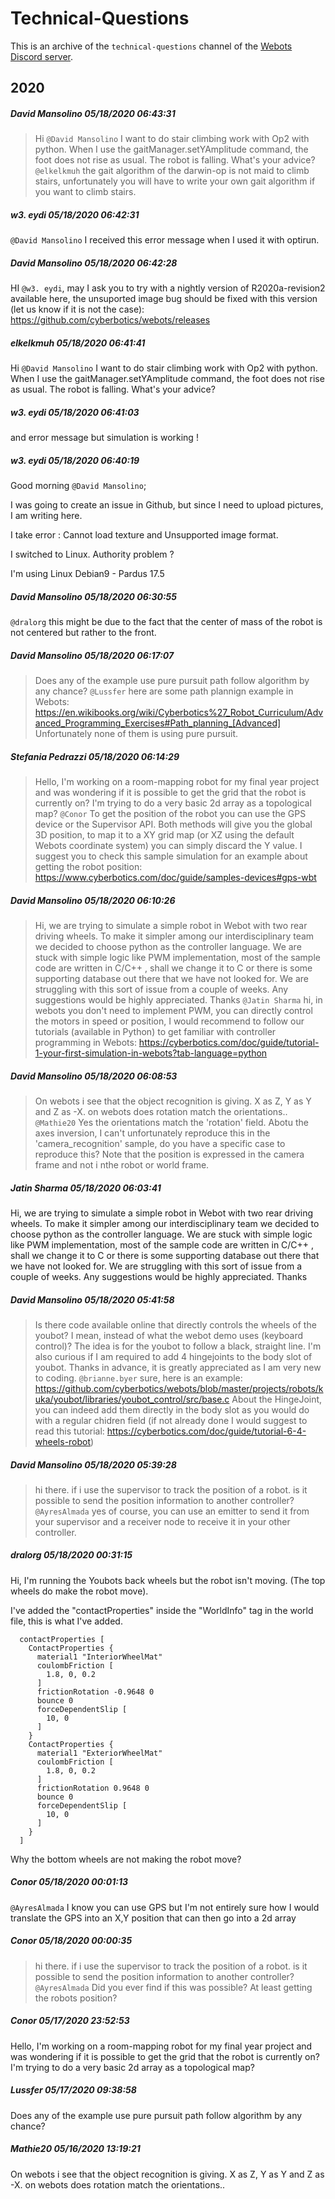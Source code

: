 # Technical-Questions

This is an archive of the `technical-questions` channel of the [Webots Discord server](https://discordapp.com/invite/nTWbN9m).

## 2020

##### David Mansolino 05/18/2020 06:43:31
> Hi `@David Mansolino` I want to do stair climbing work with Op2 with python. When I use the    gaitManager.setYAmplitude  command, the foot does not rise as usual.  The robot is falling.  What's your advice?
`@elkelkmuh` the gait algorithm of the darwin-op is not maid to climb stairs, unfortunately you will have to write your own gait algorithm if you want to climb stairs.

##### w3. eydi 05/18/2020 06:42:31
`@David Mansolino`  I received this error message when I used it with optirun.

##### David Mansolino 05/18/2020 06:42:28
HI `@w3. eydi`, may I ask you to try with a nightly version of R2020a-revision2 available here, the unsuported image bug should be fixed with this version (let us know if it is not the case): https://github.com/cyberbotics/webots/releases

##### elkelkmuh 05/18/2020 06:41:41
Hi `@David Mansolino` I want to do stair climbing work with Op2 with python. When I use the    gaitManager.setYAmplitude  command, the foot does not rise as usual.  The robot is falling.  What's your advice?

##### w3. eydi 05/18/2020 06:41:03
and error message but simulation is working !

##### w3. eydi 05/18/2020 06:40:19
Good morning `@David Mansolino`;

I was going to create an issue in Github, but since I need to upload pictures, I am writing here.

I take error : Cannot load texture and Unsupported image format.

I switched to Linux. Authority problem ?

I'm using Linux Debian9 - Pardus 17.5

##### David Mansolino 05/18/2020 06:30:55
`@dralorg` this might be due to the fact that the center of mass of the robot is not centered but rather to the front.

##### David Mansolino 05/18/2020 06:17:07
> Does any of the example use pure pursuit path follow algorithm by any chance?
`@Lussfer` here are some path plannign example in Webots: https://en.wikibooks.org/wiki/Cyberbotics%27_Robot_Curriculum/Advanced_Programming_Exercises#Path_planning_[Advanced]
Unfortunately none of them is using pure pursuit.

##### Stefania Pedrazzi 05/18/2020 06:14:29
> Hello, I'm working on a room-mapping robot for my final year project and was wondering if it is possible to get the grid that the robot is currently on? I'm trying to do a very basic 2d array as a topological map?
`@Conor` To get the position  of the robot you can use the GPS device or the Supervisor API. Both methods will give you the global 3D position, to map it to a XY grid map (or XZ using the default Webots coordinate system) you can simply discard the Y value.  I suggest you to check this sample simulation for an example about getting the robot position: https://www.cyberbotics.com/doc/guide/samples-devices#gps-wbt

##### David Mansolino 05/18/2020 06:10:26
> Hi, we are trying to simulate a simple robot in Webot with two rear driving wheels. To make it simpler among our interdisciplinary team we decided to choose python as the controller language. We are stuck with simple logic like PWM implementation, most of the sample code are written in C/C++ , shall we change it to C or there is some supporting database out there that we have not looked for. We are struggling with this sort of issue from a couple of weeks. Any suggestions would be highly appreciated. Thanks
`@Jatin Sharma` hi, in webots you don't need to implement PWM, you can directly control the motors in speed or position, I would recommend to follow our tutorials (available in Python) to get familiar with controller programming in Webots: https://cyberbotics.com/doc/guide/tutorial-1-your-first-simulation-in-webots?tab-language=python

##### David Mansolino 05/18/2020 06:08:53
> On webots i see that the object recognition is giving. X as Z, Y as Y and Z as -X. on webots does rotation match the orientations..
`@Mathie20` Yes the orientations match the 'rotation' field.
Abotu the axes inversion, I can't unfortunately reproduce this in the 'camera_recognition' sample, do you have a specific case to reproduce this? Note that the position is expressed in the camera frame and not i nthe robot or world frame.

##### Jatin Sharma 05/18/2020 06:03:41
Hi, we are trying to simulate a simple robot in Webot with two rear driving wheels. To make it simpler among our interdisciplinary team we decided to choose python as the controller language. We are stuck with simple logic like PWM implementation, most of the sample code are written in C/C++ , shall we change it to C or there is some supporting database out there that we have not looked for. We are struggling with this sort of issue from a couple of weeks. Any suggestions would be highly appreciated. Thanks

##### David Mansolino 05/18/2020 05:41:58
> Is there code available online that directly controls the wheels of the youbot? I mean, instead of what the webot demo uses (keyboard control)? The idea is for the youbot to follow a black, straight line. I'm also curious if I am required to add 4 hingejoints to the body slot of youbot. Thanks in advance, it is greatly appreciated as I am very new to coding.
`@brianne.byer` sure, here is an example: https://github.com/cyberbotics/webots/blob/master/projects/robots/kuka/youbot/libraries/youbot_control/src/base.c
About the HingeJoint, you can indeed add them directly in the body slot as you would do with a regular chidren field (if not already done I would suggest to read this tutorial: https://cyberbotics.com/doc/guide/tutorial-6-4-wheels-robot)

##### David Mansolino 05/18/2020 05:39:28
> hi there. if i use the supervisor to track the position of a robot. is it possible to send the position information to another controller?
`@AyresAlmada` yes of course, you can use an emitter to send it from your supervisor and a receiver node to receive it in your other controller.

##### dralorg 05/18/2020 00:31:15
Hi, I'm running the Youbots back wheels but the robot isn't moving. (The top wheels do make the robot move).

I've added the "contactProperties" inside the "WorldInfo" tag in the world file, this is what I've added.

```
  contactProperties [
    ContactProperties {
      material1 "InteriorWheelMat"
      coulombFriction [
        1.8, 0, 0.2
      ]
      frictionRotation -0.9648 0
      bounce 0
      forceDependentSlip [
        10, 0
      ]
    }
    ContactProperties {
      material1 "ExteriorWheelMat"
      coulombFriction [
        1.8, 0, 0.2
      ]
      frictionRotation 0.9648 0
      bounce 0
      forceDependentSlip [
        10, 0
      ]
    }
  ]
```

Why the bottom wheels are not making the robot move?

##### Conor 05/18/2020 00:01:13
`@AyresAlmada` I know you can use GPS but I'm not entirely sure how I would translate the GPS into an X,Y position that can then go into a 2d array

##### Conor 05/18/2020 00:00:35
> hi there. if i use the supervisor to track the position of a robot. is it possible to send the position information to another controller?
`@AyresAlmada` Did you ever find if this was possible? At least getting the robots position?

##### Conor 05/17/2020 23:52:53
Hello, I'm working on a room-mapping robot for my final year project and was wondering if it is possible to get the grid that the robot is currently on? I'm trying to do a very basic 2d array as a topological map?

##### Lussfer 05/17/2020 09:38:58
Does any of the example use pure pursuit path follow algorithm by any chance?

##### Mathie20 05/16/2020 13:19:21
On webots i see that the object recognition is giving. X as Z, Y as Y and Z as -X. on webots does rotation match the orientations..

